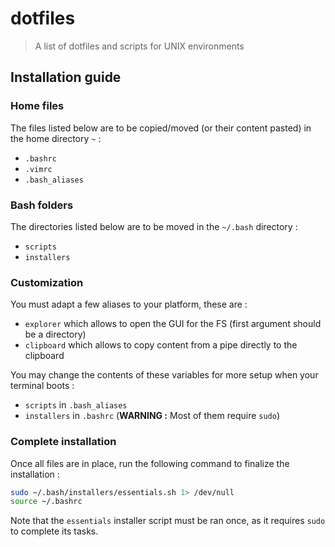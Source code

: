 # dotfiles
> A list of dotfiles and scripts for UNIX environments



## Installation guide

### Home files

The files listed below are to be copied/moved (or their content pasted) in the home directory `~` :

* `.bashrc`
* `.vimrc`
* `.bash_aliases`



### Bash folders

The directories listed below are to be moved in the `~/.bash` directory :

* `scripts`
* `installers`



### Customization

You must adapt a few aliases to your platform, these are :

* `explorer` which allows to open the GUI for the FS (first argument should be a directory)
* `clipboard` which allows to copy content from a pipe directly to the clipboard



You may change the contents of these variables for more setup when your terminal boots :

* `scripts` in `.bash_aliases`
* `installers` in `.bashrc` (**WARNING :** Most of them require `sudo`)

### Complete installation

Once all files are in place, run the following command to finalize the installation :

```bash
sudo ~/.bash/installers/essentials.sh 1> /dev/null
source ~/.bashrc
```

Note that the `essentials` installer script must be ran once, as it requires `sudo` to complete its tasks.
